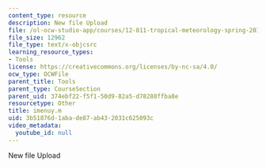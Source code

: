 ```yaml
---
content_type: resource
description: New file Upload
file: /ol-ocw-studio-app/courses/12-811-tropical-meteorology-spring-2011/3b51876d1abade87ab432031c625093c_imenuy.m
file_size: 12962
file_type: text/x-objcsrc
learning_resource_types:
- Tools
license: https://creativecommons.org/licenses/by-nc-sa/4.0/
ocw_type: OCWFile
parent_title: Tools
parent_type: CourseSection
parent_uid: 374ebf22-f5f1-50d9-82a5-d78288ffba8e
resourcetype: Other
title: imenuy.m
uid: 3b51876d-1aba-de87-ab43-2031c625093c
video_metadata:
  youtube_id: null
---
```

New file Upload